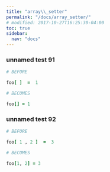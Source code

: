 ```yaml
---
title: "array\\_setter"
permalink: "/docs/array_setter/"
# modified: 2017-10-27T16:25:30-04:00
toc: true
sidebar:
  nav: "docs"
---
```

### unnamed test 91
```ruby
# BEFORE

foo[ ]  =  1

```
```ruby
# BECOMES

foo[] = 1

```
### unnamed test 92
```ruby
# BEFORE

foo[ 1 , 2 ]  =  3

```
```ruby
# BECOMES

foo[1, 2] = 3
```
